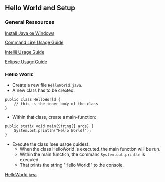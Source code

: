 ## Hello World and Setup

### General Ressources

[Install Java on Windows](https://pibebtol.github.io/java-lessons/exercises/ressources/00windows.html)

[Command Line Usage Guide](https://pibebtol.github.io/java-lessons/exercises/ressources/00command.html)

[Intellij Usage Guide](https://pibebtol.github.io/java-lessons/exercises/ressources/00intellij.html)

[Eclipse Usage Guide](https://pibebtol.github.io/java-lessons/exercises/ressources/00eclipse.html)

### Hello World

* Create a new file `HelloWorld.java`.
* A new class has to be created:
```
public class HelloWorld {
    // this is the inner body of the class
}
```
* Within that class, create a main-function:
```
public static void main(String[] args) {
	System.out.println("Hello World!");	
}
```
* Execute the class (see usage guides):
  * When the class HelloWorld is executed, the main function will be run.
  * Within the main function, the command `System.out.println` is executed.
  * That prints the string "Hello World!" to the console.

[HelloWorld.java](https://pibebtol.github.io/java-lessons/exercises/solutions/HelloWorld.java)
